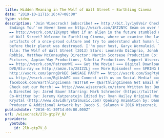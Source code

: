 ```yaml
---
title: Hidden Meaning in The Wolf of Wall Street – Earthling Cinema
date: "2019-10-11T16:16:47+08:00"
type: video
description: 'Join Wisecrack! Subscribe! ►► http://bit.ly/1y8Veir Check out 10 Movie
  Endings You''ve Never Seen ►► http://wscrk.com/1RT2NYC Beam on over to ScreenRant!
  ►► http://wscrk.com/1ZKympt What if an alien in the future stumbled upon The Wolf
  of Wall Street? Welcome to Earthling Cinema, where we examine the last remaining
  artifacts of a once-proud culture and try to understand what human lives were like
  before their planet was destroyed. I''m your host, Garyx Wormuloid. This week''s
  film: The Wolf of Wall Street (2013) Stars: Leonardo DiCaprio, Jonah Hill, Margot
  Robbie, Matthew McConaughey Director: Martin Scorsese Production Co: Red Granite
  Pictures, Appian Way Productions, Sikelia Productions Support Wisecrack on Patreon!
  ►► http://wscrk.com/PatreonWC === Get the Movie! === Digital Download ►► http://amzn.to/1QxAk7z
  DVD/Blu-ray ►► http://amzn.to/28IZZLj === More Episodes! === SPRING BREAKERS ►►
  http://wscrk.com/SprngBrkEC SAUSAGE PARTY ►► http://wscrk.com/SsgPtyEC THE BIG LEBOWSKI
  ►► http://wscrk.com/BgLbskEC === Connect with us on Social Media! === FACEBOOK ►►
  facebook.com/earthlingcinema TWITTER ►► @EarthlingCinema Get Email Alerts ►► http://eepurl.com/bcSRD9
  Check out our Merch! ►► http://www.wisecrack.co/store Written by: Ben Steiner Analysis
  & Directed by: Jared Bauer Starring: Mark Schroeder (https://twitter.com/mark_schroeder)
  Co-Written by: Jeremy Katzenstein Edited by: Ryan Hailey Original Music by: David
  Krystal (http://www.davidkrystalmusic.com) Opening Animation by: Danny Rapaport
  Producer & Additional Artwork by: Jacob S. Salamon © 2016 Wisecrack, Inc.'
publishdate: "2016-01-30T14:00:00.000Z"
url: /wisecrack/2lb-gtp7V_8/
providers:
  youtube:
    id: 2lb-gtp7V_8
---
```

